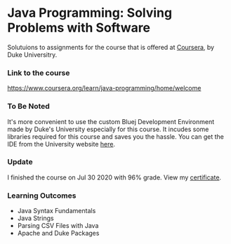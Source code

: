 # Java Programming: Solving Problems with Software

Solutuions to assignments for the course that is offered at <a href="https://www.coursera.org">Coursera</a>, by Duke Universitry.

### Link to the course
https://www.coursera.org/learn/java-programming/home/welcome


### To Be Noted
It's more convenient to use the custom Bluej Development Environment made by Duke's University especially for this course. It incudes some libraries required for this course and saves you the hassle.  You can get the IDE from the University website <a href="http://www.dukelearntoprogram.com/downloads/bluej.php?course=2">here</a>.

### Update
I finished the course on Jul 30 2020 with 96% grade. View my <a href="https://www.coursera.org/account/accomplishments/certificate/4TVWVPVC96X4">certificate</a>.

### Learning Outcomes
  * Java Syntax Fundamentals
  * Java Strings
  * Parsing CSV Files with Java
  * Apache and Duke Packages
